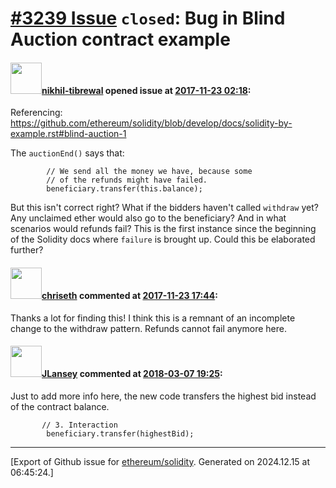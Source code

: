 # [\#3239 Issue](https://github.com/ethereum/solidity/issues/3239) `closed`: Bug in Blind Auction contract example

#### <img src="https://avatars.githubusercontent.com/u/1102173?v=4" width="50">[nikhil-tibrewal](https://github.com/nikhil-tibrewal) opened issue at [2017-11-23 02:18](https://github.com/ethereum/solidity/issues/3239):

Referencing: https://github.com/ethereum/solidity/blob/develop/docs/solidity-by-example.rst#blind-auction-1

The `auctionEnd()` says that:

```
        // We send all the money we have, because some
        // of the refunds might have failed.
        beneficiary.transfer(this.balance);
```
But this isn't correct right? What if the bidders haven't called `withdraw` yet? Any unclaimed ether would also go to the beneficiary? And in what scenarios would refunds fail? This is the first instance since the beginning of the Solidity docs where `failure` is brought up. Could this be elaborated further?

#### <img src="https://avatars.githubusercontent.com/u/9073706?v=4" width="50">[chriseth](https://github.com/chriseth) commented at [2017-11-23 17:44](https://github.com/ethereum/solidity/issues/3239#issuecomment-346673770):

Thanks a lot for finding this! I think this is a remnant of an incomplete change to the withdraw pattern. Refunds cannot fail anymore here.

#### <img src="https://avatars.githubusercontent.com/u/4146681?u=9435dc8f72677e1f7bac43a3f969885709a0be8a&v=4" width="50">[JLansey](https://github.com/JLansey) commented at [2018-03-07 19:25](https://github.com/ethereum/solidity/issues/3239#issuecomment-371254546):

Just to add more info here, the new code transfers the highest bid instead of the contract balance.

```
       // 3. Interaction
        beneficiary.transfer(highestBid);
```


-------------------------------------------------------------------------------



[Export of Github issue for [ethereum/solidity](https://github.com/ethereum/solidity). Generated on 2024.12.15 at 06:45:24.]
